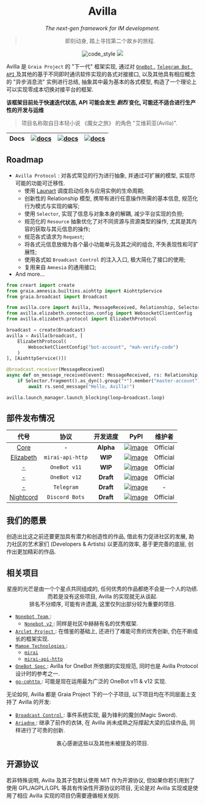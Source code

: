 <div align="center">

# Avilla

_The next-gen framework for IM development._

> 即刻动身, 踏上寻找第二个故乡的旅程.

</div>

<p align="center">
  <img src="https://img.shields.io/badge/code%20style-black-000000.svg" alt="code_style" />
  <img src="https://img.shields.io/badge/%20imports-isort-%231674b1?style=flat&labelColor=ef8336" />

</p>

Avilla 是 `Graia Project` 的 "下一代" 框架实现,
通过对 [ `OneBot` ](https://github.com/botuniverse/onebot), [ `Telegram Bot API` ](https://core.telegram.org/bots) 及其他的基于不同即时通讯软件实现的各式对接接口,
以及其他具有相应概念的 "异步消息流" 实例进行总结, 抽象其中最为基本的各式模型, 构造了一个理论上可以实现零成本切换对接平台的框架.

**该框架目前处于快速迭代状态, API 可能会发生 _剧烈_ 变化, 可能还不适合进行生产性的开发与运维**

> 项目名称取自日本轻小说 《魔女之旅》 的角色 "艾维莉亚(Avilla)".

|Docs|[![docs](https://img.shields.io/badge/docs%20on-readthedocs-black)](https://graia.readthedocs.io/)|[![docs](https://img.shields.io/badge/docs%20on-netlify-informational)](https://graia.netlify.app/)|[![docs](https://img.shields.io/badge/docs%20on-cloudflare-orange)](https://graia.pages.dev/)|
|:-:|:-:|:-:|:-:|


## Roadmap

* `Avilla Protocol` : 对各式常见的行为进行抽象, 并通过可扩展的模型, 实现尽可能的功能可迁移性.
  - 使用 [Launart](https://github.com/GraiaProject/Launart) 调度启动任务与应用实例的生命周期;
  - 创新性的 Relationship 模型, 携带有进行任意操作所需的基本信息, 规范化行为模式与实现的编写;
  - 使用 `Selector`, 实现了信息与对象本身的解耦, 减少平台实现的负担;
  - 规范化的 `Resource` 抽象优化了对不同资源与资源类型的操作, 尤其是其内容的获取与其元信息的操作;
  - 规范各式请求为 `Request`;
  - 将各式元信息放缩为各个最小功能单元及其之间的组合, 不失表现性和可扩展性;
  - 使用各式如 `Broadcast Control` 的注入入口, 极大简化了接口的使用;
  - 复用来自 `Amnesia` 的通用接口;
* And more...

```py
from creart import create
from graia.amnesia.builtins.aiohttp import AiohttpService
from graia.broadcast import Broadcast

from avilla.core import Avilla, MessageReceived, Relationship, Selector
from avilla.elizabeth.connection.config import WebsocketClientConfig
from avilla.elizabeth.protocol import ElizabethProtocol

broadcast = create(Broadcast)
avilla = Avilla(broadcast, [
    ElizabethProtocol(
        WebsocketClientConfig("bot-account", "mah-verify-code")
    )
], [AiohttpService()])

@broadcast.receiver(MessageReceived)
async def on_message_received(event: MessageReceived, rs: Relationship):
    if Selector.fragment().as_dyn().group("*").member("master-account").match(rs.ctx):
        await rs.send_message("Hello, Avilla!")

avilla.launch_manager.launch_blocking(loop=broadcast.loop)
```

## 部件发布情况

|代号|协议|开发进度|PyPI|维护者|
| :-: | :-: | :-: | :-: | :-: |
|      [Core](avilla/core)      |        -         | **Alpha** |       [![image](https://img.shields.io/pypi/v/avilla-core)](https://pypi.org/project/avilla-core)       | Official |
| [Elizabeth](avilla/elizabeth) | `mirai-api-http` |  **WIP**  |  [![image](https://img.shields.io/pypi/v/avilla-elizabeth)](https://pypi.org/project/avilla-elizabeth)  | Official |
|    [-](avilla/onebot/v11)     |   `OneBot v11`   |  **WIP**  | [![image](https://img.shields.io/pypi/v/avilla-onebot-v11)](https://pypi.org/project/avilla-onebot-v11) | Official |
|    [-](avilla/onebot/v12)     |   `OneBot v12`   | **Draft** | [![image](https://img.shields.io/pypi/v/avilla-onebot-v12)](https://pypi.org/project/avilla-onebot-v12) | Official |
|     [-](avilla/telegram)      |    `Telegram`    | **Draft** |   [![image](https://img.shields.io/pypi/v/avilla-telegram)](https://pypi.org/project/avilla-telegram)   |    -     |
| [Nightcord](avilla/nightcord) |  `Discord Bots`  | **Draft** |  [![image](https://img.shields.io/pypi/v/avilla-nightcord)](https://pypi.org/project/avilla-nightcord)  | Official |

## 我们的愿景

创造出比这之前还要更加具有潜力和创造性的作品, 借此有力促进社区的发展,
助力社区的艺术家们 (Developers & Artists) 以更高的效率, 基于更完善的底层, 创作出更加精彩的作品.

## 相关项目

<div align="center">

星座的光芒是由一个个星点共同组成的, 任何优秀的作品都绝不会是一个人的功绩.  
而若是没有这些项目, Avilla 的实现就无从谈起.  
排名不分顺序, 可能有许遗漏, 这里仅列出部分较为重要的项目.

</div>

  + [ `Nonebot Team` ](https://github.com/nonebot):
    - [ `Nonebot v2` ](https://github.com/nonebot/nonebot2): 同样是社区中赫赫有名的优秀框架.
  + [ `Arclet Project` ](https://github.com/ArcletProject): 在借鉴的基础上, 还进行了难能可贵的优秀创新, 仍在不断成长的框架实现.
  + [ `Mamoe Technologies` ](https://github.com/mamoe):
    - [ `mirai` ](https://github.com/mamoe/mirai)
    - [ `mirai-api-http` ](https://github.com/project-mirai/mirai-api-http)
  + [ `OneBot Spec` ](https://github.com/botuniverse/onebot): Avilla for OneBot 所依据的实现规范, 同时也是 Avilla Protocol 设计时的参考之一.
  + [ `go-cqhttp` ](https://github.com/Mrs4s/go-cqhttp): 可能是现在运用最为广泛的 OneBot v11 & v12 实现.

无论如何, Avilla 都是 Graia Project 下的一个子项目, 以下项目均在不同层面上支持了 Avilla 的开发:
  + [ `Broadcast Control` ](https://github.com/GraiaProject/BroadcastControl): 事件系统实现, 最为锋利的魔剑(Magic Sword).
  + [ `Ariadne` ](https://github.com/GraiaProject/Ariadne): 继承了前作的衣钵, 在 Avilla 尚未成熟之际撑起大梁的后续作品, 同样进行了可贵的创新.

<div align="center">

衷心感谢这些以及其他未被提及的项目.

</div>


## 开源协议

若非特殊说明, Avilla 及其子包默认使用 MIT 作为开源协议, 但如果你若引用到了使用 GPL/AGPL/LGPL 等具有传染性开源协议的项目, 无论是对 Avilla 实现或是使用了相应 Avilla 实现的项目仍需要遵循相关规则.

